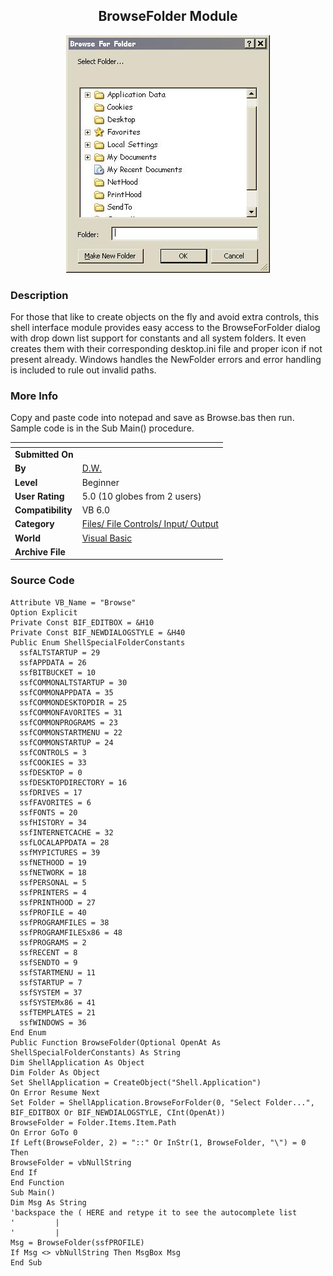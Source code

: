 ﻿<div align="center">

## BrowseFolder Module

<img src="PIC200551016595620.JPG">
</div>

### Description

For those that like to create objects on the fly and avoid extra controls, this shell interface module provides easy access to the BrowseForFolder dialog with drop down list support for constants and all system folders. It even creates them with their corresponding desktop.ini file and proper icon if not present already. Windows handles the NewFolder errors and error handling is included to rule out invalid paths.
 
### More Info
 
Copy and paste code into notepad and save as Browse.bas then run. Sample code is in the Sub Main() procedure.


<span>             |<span>
---                |---
**Submitted On**   |
**By**             |[D\.W\.](https://github.com/Planet-Source-Code/PSCIndex/blob/master/ByAuthor/d-w.md)
**Level**          |Beginner
**User Rating**    |5.0 (10 globes from 2 users)
**Compatibility**  |VB 6\.0
**Category**       |[Files/ File Controls/ Input/ Output](https://github.com/Planet-Source-Code/PSCIndex/blob/master/ByCategory/files-file-controls-input-output__1-3.md)
**World**          |[Visual Basic](https://github.com/Planet-Source-Code/PSCIndex/blob/master/ByWorld/visual-basic.md)
**Archive File**   |[](https://github.com/Planet-Source-Code/d-w-browsefolder-module__1-60460/archive/master.zip)





### Source Code

```
Attribute VB_Name = "Browse"
Option Explicit
Private Const BIF_EDITBOX = &H10
Private Const BIF_NEWDIALOGSTYLE = &H40
Public Enum ShellSpecialFolderConstants
  ssfALTSTARTUP = 29
  ssfAPPDATA = 26
  ssfBITBUCKET = 10
  ssfCOMMONALTSTARTUP = 30
  ssfCOMMONAPPDATA = 35
  ssfCOMMONDESKTOPDIR = 25
  ssfCOMMONFAVORITES = 31
  ssfCOMMONPROGRAMS = 23
  ssfCOMMONSTARTMENU = 22
  ssfCOMMONSTARTUP = 24
  ssfCONTROLS = 3
  ssfCOOKIES = 33
  ssfDESKTOP = 0
  ssfDESKTOPDIRECTORY = 16
  ssfDRIVES = 17
  ssfFAVORITES = 6
  ssfFONTS = 20
  ssfHISTORY = 34
  ssfINTERNETCACHE = 32
  ssfLOCALAPPDATA = 28
  ssfMYPICTURES = 39
  ssfNETHOOD = 19
  ssfNETWORK = 18
  ssfPERSONAL = 5
  ssfPRINTERS = 4
  ssfPRINTHOOD = 27
  ssfPROFILE = 40
  ssfPROGRAMFILES = 38
  ssfPROGRAMFILESx86 = 48
  ssfPROGRAMS = 2
  ssfRECENT = 8
  ssfSENDTO = 9
  ssfSTARTMENU = 11
  ssfSTARTUP = 7
  ssfSYSTEM = 37
  ssfSYSTEMx86 = 41
  ssfTEMPLATES = 21
  ssfWINDOWS = 36
End Enum
Public Function BrowseFolder(Optional OpenAt As ShellSpecialFolderConstants) As String
Dim ShellApplication As Object
Dim Folder As Object
Set ShellApplication = CreateObject("Shell.Application")
On Error Resume Next
Set Folder = ShellApplication.BrowseForFolder(0, "Select Folder...", BIF_EDITBOX Or BIF_NEWDIALOGSTYLE, CInt(OpenAt))
BrowseFolder = Folder.Items.Item.Path
On Error GoTo 0
If Left(BrowseFolder, 2) = "::" Or InStr(1, BrowseFolder, "\") = 0 Then
BrowseFolder = vbNullString
End If
End Function
Sub Main()
Dim Msg As String
'backspace the ( HERE and retype it to see the autocomplete list
'         |
'         |
Msg = BrowseFolder(ssfPROFILE)
If Msg <> vbNullString Then MsgBox Msg
End Sub
```


